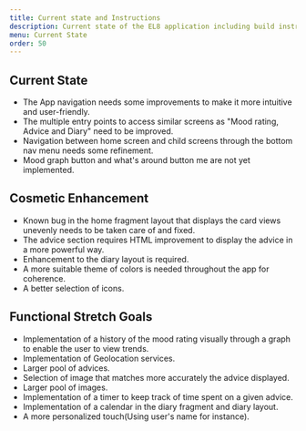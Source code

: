 ```yaml
---
title: Current state and Instructions
description: Current state of the EL8 application including build instructions, technical requirements and dependencies.
menu: Current State
order: 50
---
```


## Current State 

- The App navigation needs some improvements to make it more intuitive and  user-friendly.
- The multiple entry points to access similar screens as "Mood rating, Advice and Diary" need to be improved.
- Navigation between home screen and child screens through the bottom nav menu needs some refinement.
- Mood graph button and what's around button me are not yet implemented.

## Cosmetic Enhancement

- Known bug in the home fragment layout that displays the card views unevenly needs to be taken care of and fixed.
- The advice section requires HTML improvement to display the advice in a more powerful way.
- Enhancement to the diary layout is required.
- A more suitable theme of colors is needed throughout the app for coherence.
- A better selection of icons.

## Functional Stretch Goals

- Implementation of a history of the mood rating visually through a graph to enable the user to view trends.
- Implementation of Geolocation services.
- Larger pool of advices.
- Selection of image that matches more accurately the advice displayed.
- Larger pool of images.
- Implementation of a timer to keep track of time spent on a given advice.
- Implementation of a calendar in the diary fragment and diary layout.
- A more personalized touch(Using user's name for instance).
